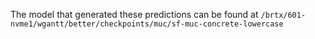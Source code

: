 The model that generated these predictions can be found at `/brtx/601-nvme1/wgantt/better/checkpoints/muc/sf-muc-concrete-lowercase`
